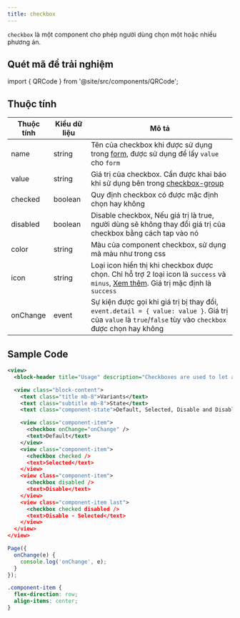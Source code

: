 ```yaml
---
title: checkbox
---
```


`checkbox` là một component cho phép người dùng chọn một hoặc nhiều phương án.

## Quét mã để trải nghiệm

import { QRCode } from '@site/src/components/QRCode';

<QRCode page="pages/component/basic/checkbox/index" />


## Thuộc tính

| Thuộc tính | Kiểu dữ liệu | Mô tả                                                                                                                                                                  |
| ---------- | ------------ | ---------------------------------------------------------------------------------------------------------------------------------------------------------------------- |
| name       | string       | Tên của checkbox khi được sử dụng trong [form](form), được sử dụng để lấy `value` cho `form`                                                                           |
| value      | string       | Giá trị của checkbox. Cần được khai báo khi sử dụng bên trong [checkbox-group](checkbox-group)                                                                         |
| checked    | boolean      | Quy định checkbox có được mặc định chọn hay không                                                                                                                      |
| disabled   | boolean      | Disable checkbox, Nếu giá trị là true, người dùng sẽ không thay đổi giá trị của checkbox bằng cách tap vào nó                                                          |
| color      | string       | Màu của component checkbox, sử dụng mã màu như trong css                                                                                                               |
| icon       | string       | Loại icon hiển thị khi checkbox được chọn. Chỉ hỗ trợ 2 loại icon là `success` và `minus`, [Xem thêm](/docs/component/basic/basic/icon). Giá trị mặc định là `success` |
| onChange   | event        | Sự kiện được gọi khi giá trị bị thay đổi, `event.detail = { value: value }`. Giá trị của `value` là `true`/`false` tùy vào `checkbox` được chọn hay không              |

## Sample Code 

```xml title=index.txml
<view>
  <block-header title="Usage" description="Checkboxes are used to let a user choose one or more options from a limited number of options." />

  <view class="block-content">
    <text class="title mb-8">Variants</text>
    <text class="subtitle mb-8">State</text>
    <text class="component-state">Default, Selected, Disable and Disable - Selected</text>

    <view class="component-item">
      <checkbox onChange="onChange" />
      <text>Default</text>
    </view>
    <view class="component-item">
      <checkbox checked />
      <text>Selected</text>
    </view>
    <view class="component-item">
      <checkbox disabled />
      <text>Disable</text>
    </view>
    <view class="component-item last">
      <checkbox checked disabled />
      <text>Disable - Selected</text>
    </view>
  </view>
</view>
```

```js title=index.js
Page({
  onChange(e) {
    console.log('onChange', e);
  }
});
```

```css title=index.tcss
.component-item {
  flex-direction: row;
  align-items: center;
}
```


